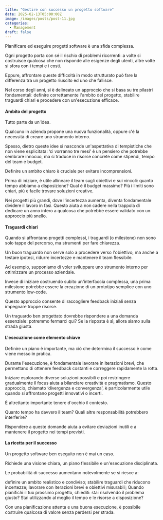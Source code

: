 ```yaml
---
title: "Gestire con successo un progetto software"
date: 2025-02-13T05:00:00Z
image: /images/posts/post-11.jpg
categories: 
  - Management
draft: false
---
```


Pianificare ed eseguire progetti software è una sfida complessa.

Ogni progetto porta con sé il rischio di problemi ricorrenti: a volte si costruisce qualcosa che non risponde alle esigenze degli utenti, altre volte si sfora con i tempi e i costi.

Eppure, affrontare queste difficoltà in modo strutturato può fare la differenza tra un progetto riuscito ed uno che fallisce.

Nel corso degli anni, si è delineato un approccio che si basa su tre pilastri fondamentali: definire correttamente l'ambito del progetto, stabilire traguardi chiari e procedere con un'esecuzione efficace.

#### Ambito del progetto
Tutto parte da un'idea.

Qualcuno in azienda propone una nuova funzionalità, oppure c'è la necessità di creare uno strumento interno.

Spesso, dietro queste idee si nasconde un'aspettativa di tempistiche che non viene esplicitata: ‘ci vorranno tre mesi' è un pensiero che potrebbe sembrare innocuo, ma si traduce in risorse concrete come stipendi, tempo del team e budget.

Definire un ambito chiaro è cruciale per evitare incomprensioni.

Prima di iniziare, è utile allineare il team sugli obiettivi e sui vincoli: quanto tempo abbiamo a disposizione? Qual è il budget massimo? Più i limiti sono chiari, più è facile trovare soluzioni creative.

Nei progetti più grandi, dove l'incertezza aumenta, diventa fondamentale dividere il lavoro in fasi. Questo aiuta a non cadere nella trappola di dedicare un anno intero a qualcosa che potrebbe essere validato con un approccio più snello.

#### Traguardi chiari
Quando si affrontano progetti complessi, i traguardi (o milestone) non sono solo tappe del percorso, ma strumenti per fare chiarezza.

Un buon traguardo non serve solo a procedere verso l'obiettivo, ma anche a testare ipotesi, ridurre incertezze e mantenere il team flessibile.

Ad esempio, supponiamo di voler sviluppare uno strumento interno per ottimizzare un processo aziendale.

Invece di iniziare costruendo subito un'interfaccia complessa, una prima milestone potrebbe essere la creazione di un prototipo semplice con uno strumento low-code.

Questo approccio consente di raccogliere feedback iniziali senza impegnare troppe risorse.

Un traguardo ben progettato dovrebbe rispondere a una domanda essenziale: potremmo fermarci qui? Se la risposta è sì, allora siamo sulla strada giusta.

#### L'esecuzione come elemento chiave
Definire un piano è importante, ma ciò che determina il successo è come viene messo in pratica.

Durante l'esecuzione, è fondamentale lavorare in iterazioni brevi, che permettano di ottenere feedback costanti e correggere rapidamente la rotta.

Iniziare esplorando diverse soluzioni possibili e poi restringere gradualmente il focus aiuta a bilanciare creatività e pragmatismo. Questo approccio, chiamato ‘divergenza e convergenza', è particolarmente utile quando si affrontano progetti innovativi o incerti.

È altrettanto importante tenere d'occhio il contesto.

Quanto tempo ha davvero il team? Quali altre responsabilità potrebbero interferire?

Rispondere a queste domande aiuta a evitare deviazioni inutili e a mantenere il progetto nei tempi previsti.

#### La ricetta per il successo
Un progetto software ben eseguito non è mai un caso.

Richiede una visione chiara, un piano flessibile e un'esecuzione disciplinata.

Le probabilità di successo aumentano notevolmente se si riesce a:

definire un ambito realistico e condiviso;
stabilire traguardi che riducono incertezze;
lavorare con iterazioni brevi e obiettivi misurabili;
Quando pianifichi il tuo prossimo progetto, chiediti: stai risolvendo il problema giusto? Stai utilizzando al meglio il tempo e le risorse a disposizione?

Con una pianificazione attenta e una buona esecuzione, è possibile costruire qualcosa di valore senza perdersi per strada.